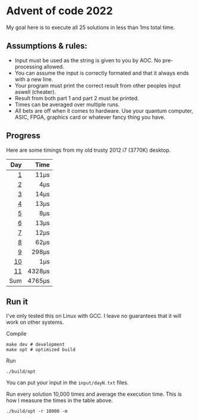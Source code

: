# Advent of code 2022

My goal here is to execute all 25 solutions in less than 1ms total time.

## Assumptions & rules:

- Input must be used as the string is given to you by AOC. No pre-processing allowed.
- You can assume the input is correctly formated and that it always ends with a new line.
- Your program must print the correct result from other peoples input aswell (cheater).
- Result from both part 1 and part 2 must be printed.
- Times can be averaged over multiple runs.
- All bets are off when it comes to hardware. Use your quantum computer, ASIC, FPGA, graphics card or whatever fancy thing you have.


## Progress

Here are some timings from my old trusty 2012 i7 (3770K) desktop.

|  Day |    Time    |
| ---: | ---------: |
|  [1] |       11µs |
|  [2] |        4µs |
|  [3] |       14µs |
|  [4] |       13µs |
|  [5] |        8µs |
|  [6] |       13µs |
|  [7] |       12µs |
|  [8] |       62µs |
|  [9] |      298µs |
| [10] |        1µs |
| [11] |     4328µs |
|  Sum |     4765µs |

## Run it

I've only tested this on Linux with GCC.
I leave no guarantees that it will work on other systems.

Compile
```
make dev # development
make opt # optimized build
```

Run
```
./build/opt
```
You can put your input in the `input/dayN.txt` files.

Run every solution 10,000 times and average the execution time.
This is how I measure the times in the table above.
```
./build/opt -r 10000 -m
```

[1]: src/Day1.c
[2]: src/Day2.c
[3]: src/Day3.c
[4]: src/Day4.c
[5]: src/Day5.c
[6]: src/Day6.c
[7]: src/Day7.c
[8]: src/Day8.c
[9]: src/Day9.c
[10]: src/Day10.c
[11]: src/Day11.c

